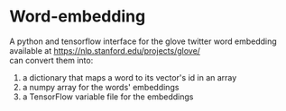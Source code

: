 # Word-embedding
A python and tensorflow interface for the glove twitter word embedding available at https://nlp.stanford.edu/projects/glove/  
can convert them into:
1. a dictionary that maps a word to its vector's id in an array
2. a numpy array for the words' embeddings
3. a TensorFlow variable file for the embeddings